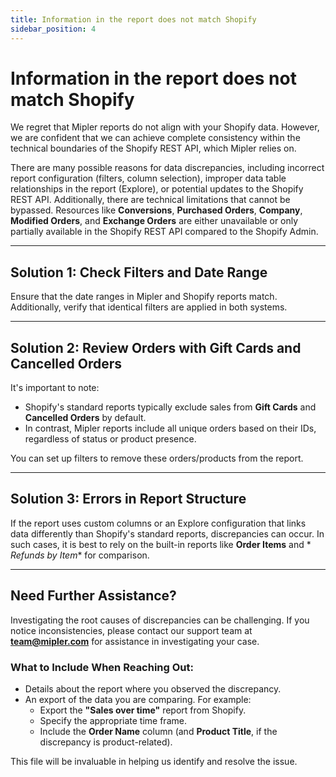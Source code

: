 ```yaml
---
title: Information in the report does not match Shopify
sidebar_position: 4
---
```


# Information in the report does not match Shopify

We regret that Mipler reports do not align with your Shopify data. However, we are confident that we can achieve
complete consistency within the technical boundaries of the Shopify REST API, which Mipler relies on.

There are many possible reasons for data discrepancies, including incorrect report configuration (filters, column
selection), improper data table relationships in the report (Explore), or potential updates to the Shopify REST API.
Additionally, there are technical limitations that cannot be bypassed. Resources like **Conversions**, **Purchased
Orders**, **Company**, **Modified Orders**, and **Exchange Orders** are either unavailable or only partially available
in the Shopify REST API compared to the Shopify Admin.

---

## Solution 1: Check Filters and Date Range

Ensure that the date ranges in Mipler and Shopify reports match. Additionally, verify that identical filters are applied
in both systems.

---

## Solution 2: Review Orders with Gift Cards and Cancelled Orders

It's important to note:

- Shopify's standard reports typically exclude sales from **Gift Cards** and **Cancelled Orders** by default.
- In contrast, Mipler reports include all unique orders based on their IDs, regardless of status or product presence.

You can set up filters to remove these orders/products from the report.

---

## Solution 3: Errors in Report Structure

If the report uses custom columns or an Explore configuration that links data differently than Shopify's standard
reports, discrepancies can occur. In such cases, it is best to rely on the built-in reports like **Order Items** and *
*Refunds by Item** for comparison.

---

## Need Further Assistance?

Investigating the root causes of discrepancies can be challenging. If you notice inconsistencies, please contact our
support team at **team@mipler.com** for assistance in investigating your case.

### What to Include When Reaching Out:

- Details about the report where you observed the discrepancy.
- An export of the data you are comparing. For example:
    - Export the **"Sales over time"** report from Shopify.
    - Specify the appropriate time frame.
    - Include the **Order Name** column (and **Product Title**, if the discrepancy is product-related).

This file will be invaluable in helping us identify and resolve the issue.